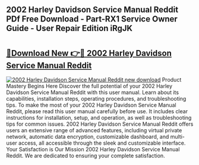 ## 2002 Harley Davidson Service Manual Reddit PDf Free Download - Part-RX1 Service Owner Guide - User Repair Edition iRgJK

# <h2><a href="http://bc35459.oget.top/?id=2002+Harley+Davidson+Service+Manual+Reddit">🔗Download New 👉🔴 2002 Harley Davidson Service Manual Reddit</a></h2>

[![2002 Harley Davidson Service Manual Reddit new download](https://i.imgur.com/5g1atiW.png)](http://bc35459.oget.top/?id=2002+Harley+Davidson+Service+Manual+Reddit)
Product Mastery Begins Here Discover the full potential of your 2002 Harley Davidson Service Manual Reddit with this user manual. Learn about its capabilities, installation steps, operating procedures, and troubleshooting tips. To make the most of your 2002 Harley Davidson Service Manual Reddit, please read this user manual carefully before use. It includes clear instructions for installation, setup, and operation, as well as troubleshooting tips for common issues. 2002 Harley Davidson Service Manual Reddit offers users an extensive range of advanced features, including virtual private network, automatic data encryption, customizable dashboard, and multi-user access, all accessible through the sleek and customizable interface. Your Satisfaction is Our Mission 2002 Harley Davidson Service Manual Reddit. We are dedicated to ensuring your complete satisfaction.
